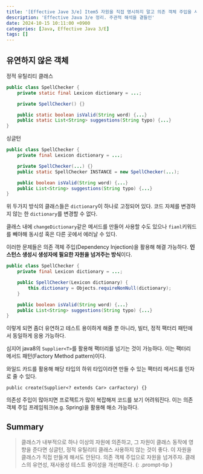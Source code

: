 ```yaml
---
title: '[Effective Jave 3/e] Item5 자원을 직접 명시하지 말고 의존 객체 주입을 사용하라'
description: 'Effective Java 3/e 정리. 주관적 해석을 곁들인'
date: 2024-10-15 10:11:00 +0900
categories: [Java, Effective Java 3/E]
tags: []
---
```


## 유연하지 않은 객체

정적 유틸리티 클래스
```java
public class SpellChecker {
	private static final Lexicon dictionary = ...;

	private SpellChecker() {}

	public static boolean isValid(String word) {...}
	public static List<String> suggestions(String typo) {...}
}
```
싱글턴
```java
public class SpellChecker {
	private final Lexicon dictionary = ...;

	private SpellChecker(...) {}
	public static SpellChecker INSTANCE = new SpellChecker(...);

	public boolean isValid(String word) {...}
	public List<String> suggestions(String typo) {...}
}
```

위 두가지 방식의 클래스들은 `dictionary`이 하나로 고정되어 있다. 코드 자체를 변경하지 않는 한 `dictionary`를 변경할 수 없다.

클래스 내에 `changeDictionary`같은 메서드를 만들어 사용할 수도 있으나 `fianl`키워드를 빼야해 동시성 혹은 다른 곳에서 에러날 수 있다.

이러한 문제들은 의존 객체 주입(Dependency Injection)을 활용해 해결 가능하다. **인스턴스 생성시 생성자에 필요한 자원을 넘겨주는 방식**이다.

```java
public class SpellChecker {
	private final Lexicon dictionary = ...;

	public SpellChecker(Lexicon dictionary) {
		this.dictionary = Objects.requireNonNull(dictionary);
	}

	public boolean isValid(String word) {...}
	public List<String> suggestions(String typo) {...}
}
```

이렇게 되면 좀더 유연하고 테스트 용이하게 해줄 뿐 아니라, 빌터, 정적 팩터리 패턴에서 동일하게 응용 가능하다.

심지어 java8의 `Supplier<T>`를 활용해 팩터리를 넘기는 것이 가능하다.
이는 팩터리 메서드 패턴(Factory Method pattern)이다.

와일드 카드를 활용해 해당 타입의 하위 타입이라면 만들 수 있는 팩터리 메서드를 인자로 줄 수 있다.

`public create(Supplier<? extends Car> carFactory) {}`

의존성 주입이 많아지면 프로젝트가 많이 복잡해져 코드를 보기 어려워진다.
이는 의존 객체 주입 프레임워크(e.g. Spring)을 활용해 해소 가능하다.

## Summary
> 클래스가 내부적으로 하나 이상의 자원에 의존하고, 그 자원이 클래스 동작에 영향을 준다면 싱글턴, 정적 유틸리티 클래스 사용하지 않는 것이 좋다. 이 자원을 클래스가 직접 만들게 해서도 안된다. 의존 객체 주입으로 자원을 넘겨주자. 클래스의 유연성, 재사용성 테스트 용이성을 개선해준다.
{: .prompt-tip }